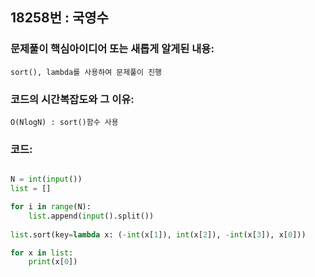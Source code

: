 ## 18258번 : 국영수
### 문제풀이 핵심아이디어 또는 새롭게 알게된 내용: 
    sort(), lambda를 사용하여 문제풀이 진행
    
### 코드의 시간복잡도와 그 이유:
    O(NlogN) : sort()함수 사용

### 코드:
```python

N = int(input())
list = []

for i in range(N):
    list.append(input().split())
    
list.sort(key=lambda x: (-int(x[1]), int(x[2]), -int(x[3]), x[0]))

for x in list:
    print(x[0])
    
    

```
